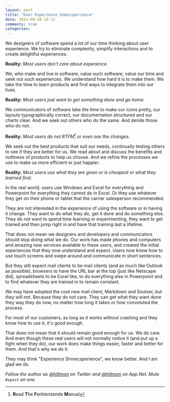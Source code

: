```yaml
---
layout: post
title: "User Experience Shmecsperience"
date: 2013-09-28 14:11
comments: true
categories: 
---
```


We designers of software spend a lot of our time thinking about user experience. We try to eliminate complexity, simplify interactions and to create delightful experiences.

**Reality:** *Most users don't care about experience.*

We, who make and live in software, value such software, value our time and seek out such experiences. We understand how hard it is to make them. We take the time to learn products and find ways to integrate them into our lives.

**Reality:** *Most users just want to get something done and go home.*

We communicators of software take the time to make our icons pretty, our layouts typographically correct, our documentation structured and our charts clear. And we seek out others who do the same. And deride those who do not.

**Reality:** *Most users do not RTFM[^1] or even see the changes.*

We seek out the best products that suit our needs, continually testing others to see if they are better for us. We read about and discuss the benefits and nuttiness of products to help us choose. And we refine the processes we use to make us more efficient or just happier.

**Reality:** *Most users use what they are given or is cheapest or what they learned first.*

In the real world, users use Windows and Excel for everything and Powerpoint for everything they cannot do in Excel. Or they use whatever they get on their phone or tablet that the carrier salesperson recommended.

They are not interested in the experience of using the software or in having it change. They want to do what they do, get it done and do something else. They do not want to spend time learning or experimenting, they want to get trained and then jump right in and have that training last a lifetime.

That does not mean we designers and developers and communicators should stop doing what we do. Our work has made phones and computers and amazing new services available to these users, and created the initial experiences that they now understand and expect. Users now know how to use touch screens and swipe around and communicate in short sentences.

But they still expect mail clients to be mail clients (and as much like Outlook as possible), browsers to have the URL bar at the top (just like Netscape did), spreadsheets to be Excel like, to do everything else in Powerpoint and to find whatever they are trained in to remain constant.

*We* may have adopted the cool new mail client, Markdown and Soulver, but *they* will not. Because they do not care. They can get what they want done they way they do now, no matter how long it takes or how convoluted the process.

For most of our customers, as long as it works without crashing and they know how to use it, it's good enough.

That does not mean that it should remain good enough for us. We do care. And even though these real users will not normally notice it (and put up a fight when they do), our work does make things easier, faster and better for them. And that's why we do it.

They may think "Experience Shmecsperience", we know better. And I am glad we do.

*Follow the author as [@hiltmon](https://twitter.com/hiltmon) on Twitter and [@hiltmon](http://alpha.app.net/hiltmon) on App.Net. Mute `#xpost` on one.*

[^1]: **R**ead **T**he **F**erblenzende **M**anual
